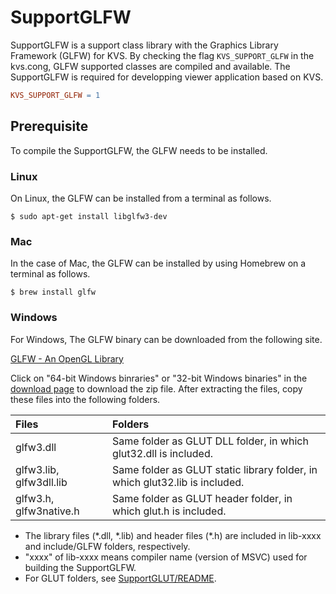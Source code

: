 # SupportGLFW
SupportGLFW is a support class library with the Graphics Library Framework (GLFW) for KVS. By checking the flag `KVS_SUPPORT_GLFW` in the kvs.cong, GLFW supported classes are compiled and available. The SupportGLFW is required for developping viewer application based on KVS.

```Makefile
KVS_SUPPORT_GLFW = 1
```

## Prerequisite
To compile the SupportGLFW, the GLFW needs to be installed.

### Linux
On Linux, the GLFW can be installed from a terminal as follows.
```
$ sudo apt-get install libglfw3-dev
```

### Mac
In the case of Mac, the GLFW can be installed by using Homebrew on a terminal as follows.
```
$ brew install glfw
```

### Windows
For Windows, The GLFW binary can be downloaded from the following site.

[GLFW - An OpenGL Library](https://www.glfw.org/)

Click on "64-bit Windows binraries" or "32-bit Windows binaries" in the [download page](https://www.glfw.org/download.html) to download the zip file. After extracting the files, copy these files into the following folders.

|Files|Folders|
|:--|:--|
|glfw3.dll|Same folder as GLUT DLL folder, in which glut32.dll is included.|
|glfw3.lib, glfw3dll.lib|Same folder as GLUT static library folder, in which glut32.lib is included.|
|glfw3.h, glfw3native.h| Same folder as GLUT header folder, in which glut.h is included.|

- The library files (\*.dll, \*.lib) and header files (\*.h) are included in lib-xxxx and include/GLFW folders, respectively.
- "xxxx" of lib-xxxx means compiler name (version of MSVC) used for building the SupportGLFW.
- For GLUT folders, see [SupportGLUT/README](../SupportGLUT/README.md).
